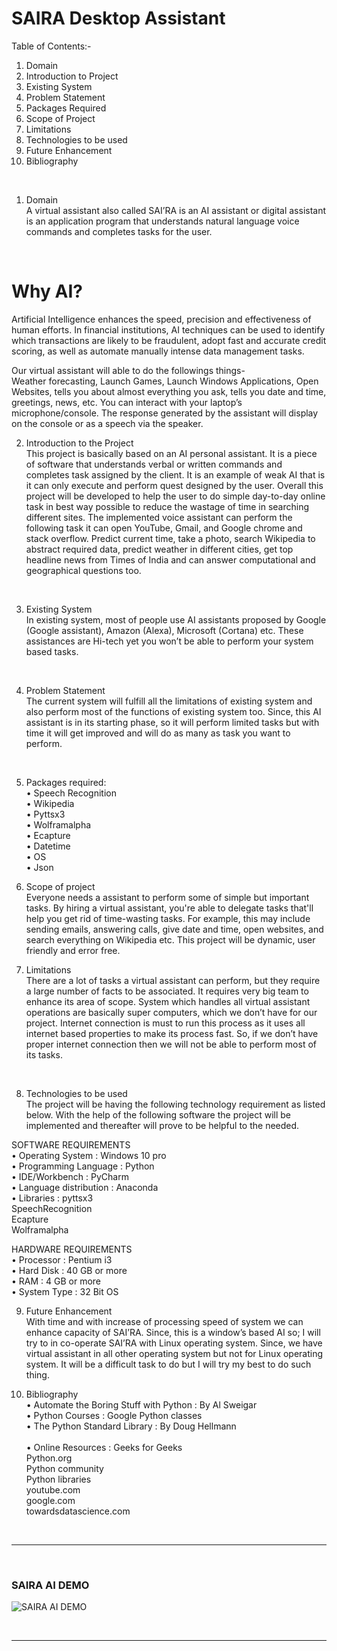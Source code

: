 # SAIRA Desktop Assistant

Table of Contents:-

1.	Domain
2.	Introduction to Project
3.	Existing System
4.	Problem Statement
5.	Packages Required
6.	Scope of Project
7.	Limitations
8.	Technologies to be used
9.	Future Enhancement
10.	Bibliography
<br>


1.	Domain<br>
A virtual assistant also called SAI’RA is an AI assistant or digital assistant is an application program that understands natural language voice commands and completes tasks for the user. 
<br>


# Why AI?

Artificial Intelligence enhances the speed, precision and effectiveness of human efforts. In financial institutions, AI techniques can be used to identify which transactions are likely to be fraudulent, adopt fast and accurate credit scoring, as well as automate manually intense data management tasks.<br>

Our virtual assistant will able to do the followings things-<br>
Weather forecasting, Launch Games, Launch Windows Applications, Open Websites, tells you about almost everything you ask, tells you date and time, greetings, news, etc. You can interact with your laptop’s microphone/console. The response generated by the assistant will display on the console or as a speech via the speaker.
<br>


2.	Introduction to the Project<br>
This project is basically based on an AI personal assistant. It is a piece of software that understands verbal or written commands and completes task assigned by the client. It is an example of weak AI that is it can only execute and perform quest designed by the user. Overall this project will be developed to help the user to do simple day-to-day online task in best way possible to reduce the wastage of time in searching different sites. The implemented voice assistant can perform the following task it can open YouTube, Gmail, and Google chrome and stack overflow. Predict current time, take a photo, search Wikipedia to abstract required data, predict weather in different cities, get top headline news from Times of India and can answer computational and geographical questions too.
<br>


3.	Existing System<br>
In existing system, most of people use AI assistants proposed by Google (Google assistant), Amazon (Alexa), Microsoft (Cortana) etc. These assistances are Hi-tech yet you won’t be able to perform your system based tasks.   
<br>


4.	Problem Statement<br>
The current system will fulfill all the limitations of existing system and also perform most of the functions of existing system too. Since, this AI assistant is in its starting phase, so it will perform limited tasks but with time it will get improved and will do as many as task you want to perform.
<br>


5.	Packages required:<br>
•	Speech Recognition<br>
•	Wikipedia<br>
•	Pyttsx3<br>
•	Wolframalpha<br>
•	Ecapture<br>
•	Datetime<br>
•	OS<br>
•	Json<br>


6.	 Scope of project<br>
Everyone needs a assistant to perform some of simple but important tasks. By hiring a virtual assistant, you're able to delegate tasks that'll help you get rid of time-wasting tasks. For example, this may include sending emails, answering calls, give date and time, open websites, and search everything on Wikipedia etc. This project will be dynamic, user friendly and error free.<br>


7.	Limitations<br>
There are a lot of tasks a virtual assistant can perform, but they require a large number of facts to be associated. It requires very big team to enhance its area of scope. System which handles all virtual assistant operations are basically super computers, which we don’t have for our project. Internet connection is must to run this process as it uses all internet based properties to make its process fast. So, if we don’t have proper internet connection then we will not be able to perform most of its tasks.
 <br>


8.	Technologies to be used<br>
The project will be having the following technology requirement as listed below. With the help of the following software the project will be implemented and thereafter will prove to be helpful to the needed.<br>

<p>
	
SOFTWARE REQUIREMENTS<br>
•	Operating System			:		Windows 10 pro<br>
•	Programming Language	  		:		Python<br>
•	IDE/Workbench		        	:		PyCharm<br>
•	Language distribution			:		Anaconda<br>
•	Libraries				:	  	pyttsx3<br>
					                        SpeechRecognition<br>
						         	Ecapture<br>
							        Wolframalpha<br>

HARDWARE REQUIREMENTS<br>
•	Processor 				:		Pentium i3<br>
•	Hard Disk		  		:		40 GB or more<br>
•	RAM				      	:		4 GB or more<br>
•	System Type				:		32 Bit OS<br>

</p>


9.	Future Enhancement<br>
With time and with increase of processing speed of system we can enhance capacity of SAI’RA. Since, this is a window’s based AI so; I will try to in co-operate SAI’RA with Linux operating system. Since, we have virtual assistant in all other operating system but not for Linux operating system. It will be a difficult task to do but I will try my best to do such thing. <br>


10.	Bibliography<br>
•	Automate the Boring Stuff with Python	 : 		By Al Sweigar<br>
•	Python Courses			         :		Google Python classes <br>
•	The Python Standard Library	         :		By Doug Hellmann<br>		 
•	Online Resources			 :		Geeks for Geeks<br>
								Python.org<br>
								Python community<br>
								Python libraries<br>
								youtube.com<br>
								google.com<br>
								towardsdatascience.com<br>
<br>
<hr>
<br>

### SAIRA AI DEMO<br>
<p align="center">
	
![SAIRA AI DEMO](https://github.com/anubhavv1998/SAIRA-Desktop-Assistant/blob/main/Assets/SAIRA%20Demo.gif)

</p>
<br>
<hr>
